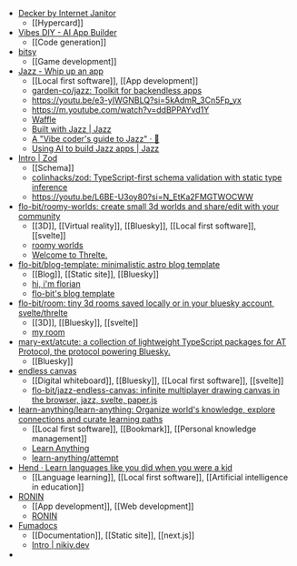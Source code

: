 - [Decker by Internet Janitor](https://internet-janitor.itch.io/decker)
	- [[Hypercard]]
- [Vibes DIY - AI App Builder](https://vibes.diy/)
	- [[Code generation]]
- [bitsy](https://www.bitsy.org/)
	- [[Game development]]
- [Jazz - Whip up an app](https://jazz.tools/)
	- [[Local first software]], [[App development]]
	- [garden-co/jazz: Toolkit for backendless apps](https://github.com/garden-co/jazz)
	- https://youtu.be/e3-yIWGNBLQ?si=5kAdmR_3Cn5Fp_yx
	- https://m.youtube.com/watch?v=ddBPPAYvd1Y
	- [Waffle](https://waffle.place/)
	- [Built with Jazz | Jazz](https://jazz.tools/showcase)
	- [A "Vibe coder's guide to Jazz" · 🚢](https://github.com/orgs/garden-co/projects/8/views/1?pane=issue&itemId=100822888&issue=garden-co%7Cjazz%7C1616)
	- [Using AI to build Jazz apps | Jazz](https://jazz.tools/docs/react/ai-tools)
- [Intro | Zod](https://zod.dev/)
	- [[Schema]]
	- [colinhacks/zod: TypeScript-first schema validation with static type inference](https://github.com/colinhacks/zod)
	- https://youtu.be/L6BE-U3oy80?si=N_EtKa2FMGTWOCWW
- [flo-bit/roomy-worlds: create small 3d worlds and share/edit with your community](https://github.com/flo-bit/roomy-worlds)
	- [[3D]], [[Virtual reality]], [[Bluesky]], [[Local first software]], [[svelte]]
	- [roomy worlds](https://flo-bit.dev/roomy-worlds/)
	- [Welcome to Threlte.](https://threlte.xyz/)
- [flo-bit/blog-template: minimalistic astro blog template](https://github.com/flo-bit/blog-template)
	- [[Blog]], [[Static site]], [[Bluesky]]
	- [hi, i'm florian](https://flo-bit.dev/projects/astro-blog-template/)
	- [flo-bit's blog template](https://flo-bit.dev/blog-template/)
- [flo-bit/room: tiny 3d rooms saved locally or in your bluesky account, svelte/threlte](https://github.com/flo-bit/room)
	- [[3D]], [[Bluesky]], [[svelte]]
	- [my room](https://flo-bit.dev/room/?handle=flo-bit.dev)
- [mary-ext/atcute: a collection of lightweight TypeScript packages for AT Protocol, the protocol powering Bluesky.](https://github.com/mary-ext/atcute)
	- [[Bluesky]]
- [endless canvas](https://flo-bit.dev/jazz-endless-canvas/)
	- [[Digital whiteboard]], [[Bluesky]], [[Local first software]], [[svelte]]
	- [flo-bit/jazz-endless-canvas: infinite multiplayer drawing canvas in the browser, jazz, svelte, paper.js](https://github.com/flo-bit/jazz-endless-canvas)
- [learn-anything/learn-anything: Organize world's knowledge, explore connections and curate learning paths](https://github.com/learn-anything/learn-anything)
	- [[Local first software]], [[Bookmark]], [[Personal knowledge management]]
	- [Learn Anything](https://learn-anything.xyz/)
	- [learn-anything/attempt](https://github.com/learn-anything/attempt)
- [Hend · Learn languages like you did when you were a kid](https://hend.world/)
	- [[Language learning]], [[Local first software]], [[Artificial intelligence in education]]
- [RONIN](https://ronin.co/)
	- [[App development]], [[Web development]]
	- [RONIN](https://github.com/ronin-co)
- [Fumadocs](https://fumadocs.dev/)
	- [[Documentation]], [[Static site]], [[next.js]]
	- [Intro | nikiv.dev](https://nikiv.dev/)
-